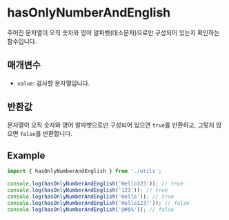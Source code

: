 # hasOnlyNumberAndEnglish

주어진 문자열이 오직 숫자와 영어 알파벳(대소문자)으로만 구성되어 있는지 확인하는 함수입니다.

## 매개변수

- `value`: 검사할 문자열입니다.

## 반환값

문자열이 오직 숫자와 영어 알파벳으로만 구성되어 있으면 `true`를 반환하고, 그렇지 않으면 `false`를 반환합니다.

## Example

```typescript
import { hasOnlyNumberAndEnglish } from './utils';

console.log(hasOnlyNumberAndEnglish('Hello123')); // true
console.log(hasOnlyNumberAndEnglish('123')); // true
console.log(hasOnlyNumberAndEnglish('Hello')); // true
console.log(hasOnlyNumberAndEnglish('Hello123!')); // false
console.log(hasOnlyNumberAndEnglish('@#$%')); // false

